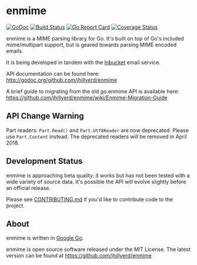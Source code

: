 enmime
================================================================================

[![GoDoc](https://godoc.org/github.com/jhillyerd/enmime?status.png)][GoDoc]
[![Build Status](https://travis-ci.org/jhillyerd/enmime.png?branch=master)][Build Status]
[![Go Report Card](https://goreportcard.com/badge/github.com/jhillyerd/enmime)][Go Report Card]
[![Coverage Status](https://coveralls.io/repos/github/jhillyerd/enmime/badge.svg)][Coverage Status]

enmime is a MIME parsing library for Go.  It's built on top of Go's included
mime/multipart support, but is geared towards parsing MIME encoded emails.

It is being developed in tandem with the [Inbucket] email service.

API documentation can be found here:
http://godoc.org/github.com/jhillyerd/enmime

A brief guide to migrating from the old go.enmime API is available here:
https://github.com/jhillyerd/enmime/wiki/Enmime-Migration-Guide


## API Change Warning

Part readers: `Part.Read()` and `Part.Utf8Reader` are now deprecated.  Please
use `Part.Content` instead.  The deprecated readers will be removed in April
2018.


## Development Status

enmime is approaching beta quality: it works but has not been tested with a wide
variety of source data.  It's possible the API will evolve slightly before an
official release.

Please see [CONTRIBUTING.md] if you'd like to contribute code to the project.


## About

enmime is written in [Google Go][Golang].

enmime is open source software released under the MIT License.  The latest
version can be found at https://github.com/jhillyerd/enmime

[Build Status]:    https://travis-ci.org/jhillyerd/enmime
[Coverage Status]: https://coveralls.io/github/jhillyerd/enmime
[CONTRIBUTING.md]: https://github.com/jhillyerd/enmime/blob/develop/CONTRIBUTING.md
[Inbucket]:        http://www.inbucket.org/
[GoDoc]:           https://godoc.org/github.com/jhillyerd/enmime
[Golang]:          http://golang.org/
[Go Report Card]:  https://goreportcard.com/report/github.com/jhillyerd/enmime
